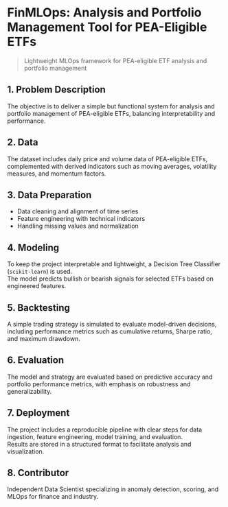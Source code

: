 # FinMLOps: Analysis and Portfolio Management Tool for PEA-Eligible ETFs

> Lightweight MLOps framework for PEA-eligible ETF analysis and portfolio management

## 1. Problem Description
The objective is to deliver a simple but functional system for analysis and portfolio management of PEA-eligible ETFs, balancing interpretability and performance.

## 2. Data
The dataset includes daily price and volume data of PEA-eligible ETFs, complemented with derived indicators such as moving averages, volatility measures, and momentum factors.

## 3. Data Preparation
- Data cleaning and alignment of time series  
- Feature engineering with technical indicators  
- Handling missing values and normalization  

## 4. Modeling
To keep the project interpretable and lightweight, a Decision Tree Classifier (`scikit-learn`) is used.  
The model predicts bullish or bearish signals for selected ETFs based on engineered features.

## 5. Backtesting
A simple trading strategy is simulated to evaluate model-driven decisions, including performance metrics such as cumulative returns, Sharpe ratio, and maximum drawdown.

## 6. Evaluation
The model and strategy are evaluated based on predictive accuracy and portfolio performance metrics, with emphasis on robustness and generalizability.

## 7. Deployment
The project includes a reproducible pipeline with clear steps for data ingestion, feature engineering, model training, and evaluation.  
Results are stored in a structured format to facilitate analysis and visualization.

## 8. Contributor
Independent Data Scientist specializing in anomaly detection, scoring, and MLOps for finance and industry.  
